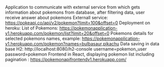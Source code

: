 Application to communicate with external service from which gets information about pokemons from database, after filtering data, user receive answer about pokemons Externall service: https://pokeapi.co/api/v2/pokemon?limit=100&offset=0 
Deployment on heroku: 
List of Pokemons: https://pokemonapplication-v1.herokuapp.com/pokemon/list?limit=20&offset=0 
Pokemons details for selected pokemons names, example: https://pokemonapplication-v1.herokuapp.com/pokemon?names=bulbasaur,pikachu 
Data saving in data base H2: http://localhost:8080/h2-console username=pokemon_user password=pokemon 
Frontend in React, displaying pokemon list including pagination : https://pokemonapifrontendv1.herokuapp.com/



